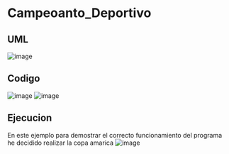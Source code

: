 # Campeoanto_Deportivo

## UML
![image](https://github.com/user-attachments/assets/2cb2f0bf-bf5a-402e-95b1-28933a804226)
## Codigo
![image](https://github.com/user-attachments/assets/25763562-d93f-49c5-8120-ff63f1d6fe82)
![image](https://github.com/user-attachments/assets/4b5aedc5-3716-4224-b75c-92ece86288fe)
## Ejecucion
En este ejemplo para demostrar el correcto funcionamiento del programa he decidido realizar la copa amarica
![image](https://github.com/user-attachments/assets/8a9c61a3-51f4-4ad1-8bf3-3b89dbee97d1)
